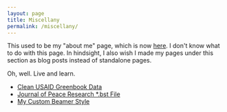 ```yaml
---
layout: page
title: Miscellany
permalink: /miscellany/
---
```


This used to be my "about me" page, which is now [here](/about/). I don't know what to do with this page. In hindsight, I also wish I made my pages under this section as blog posts instead of standalone pages.

Oh, well. Live and learn.

- [Clean USAID Greenbook Data](/miscellany/clean-usaid-greenbook-data/)
- [Journal of Peace Research *.bst File](/miscellany/journal-of-peace-research-bst-file/)
- [My Custom Beamer Style](/miscellany/my-custom-clemson-themed-beamer-style/)

